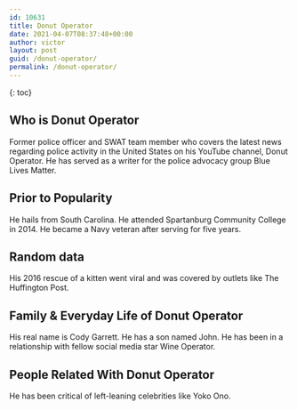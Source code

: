 ```yaml
---
id: 10631
title: Donut Operator
date: 2021-04-07T08:37:48+00:00
author: victor
layout: post
guid: /donut-operator/
permalink: /donut-operator/
---
```



{: toc}


## Who is Donut Operator



Former police officer and SWAT team member who covers the latest news regarding police activity in the United States on his YouTube channel, Donut Operator. He has served as a writer for the police advocacy group Blue Lives Matter.

                
                
                
## Prior to Popularity



He hails from South Carolina. He attended Spartanburg Community College in 2014. He became a Navy veteran after serving for five years.

                
                
                
## Random data



His 2016 rescue of a kitten went viral and was covered by outlets like The Huffington Post. 

                
                
                
## Family & Everyday Life of Donut Operator



His real name is Cody Garrett. He has a son named John. He has been in a relationship with fellow social media star Wine Operator.

                
                
                
## People Related With Donut Operator



He has been critical of left-leaning celebrities like Yoko Ono.

                
              
            
          
          
          